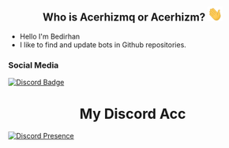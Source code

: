 <h2 align="center">Who is Acerhizmq or Acerhizm? <img src="https://github.com/YadneshKhode/Hi.gif/blob/main/Hi.gif" width="30px"> </h2>

- Hello I'm Bedirhan
- I like to find and update bots in Github repositories.

<h3> Social Media </h3>

[![Discord Badge](https://img.shields.io/badge/İnstagram%20-171515.svg?&amp;style=for-the-badge&amp;logo=instagram&amp;logoColor=dark)](https://www.instagram.com/acerhizm/)

<h1 align="center"> My Discord Acc </h1>

[![Discord Presence](https://lanyard-profile-readme.vercel.app/api/340047062068494337?hideDiscrim=false)](https://discord.com/users/340047062068494337)
